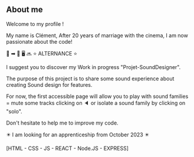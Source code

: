 ## About me
Welcome to my profile !

My name is Clément,
After 20 years of marriage with the cinema, I am now passionate about the code! 

&#127909; &#10145; &#127979;    :desktop_computer:  &#128284;       &#11088; ALTERNANCE &#11088;

I suggest you to discover my Work in progress "Projet-SoundDesigner". 

The purpose of this project is to share some sound experience about creating Sound design for features. 

For now, the first accessible page will allow you to play with sound families = mute some tracks clicking on &#128264; or isolate a sound family by clicking on "solo".

Don't hesitate to help me to improve my code.

:eight_pointed_black_star: I am looking for an apprenticeship from October 2023 :eight_pointed_black_star:

[HTML - CSS - JS - REACT - Node.JS - EXPRESS]
